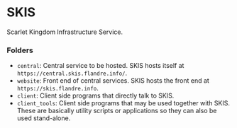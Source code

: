 # SKIS
Scarlet Kingdom Infrastructure Service.

### Folders
- `central`: Central service to be hosted. SKIS hosts itself at `https://central.skis.flandre.info/`.
- `website`: Front end of central services. SKIS hosts the front end at `https://skis.flandre.info`.
- `client`: Client side programs that directly talk to SKIS.
- `client_tools`: Client side programs that may be used together with SKIS. These are basically utility scripts or applications so they can also be used stand-alone.
